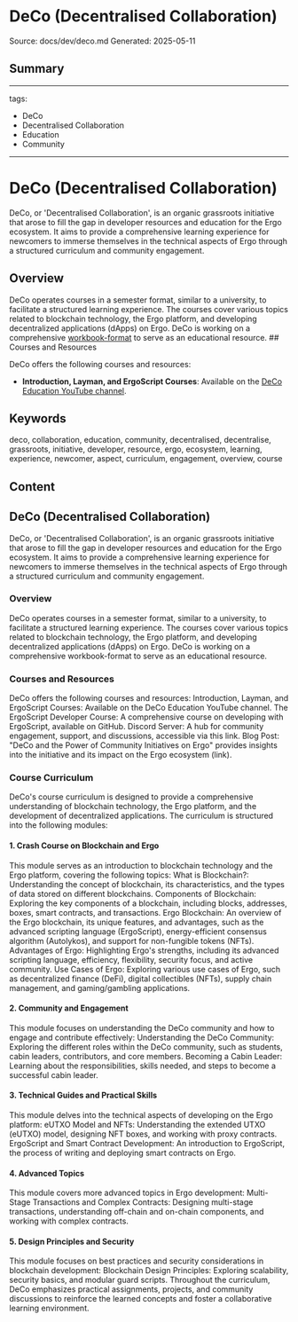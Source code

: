 # DeCo (Decentralised Collaboration)
Source: docs/dev/deco.md
Generated: 2025-05-11

## Summary
---
tags:
  - DeCo
  - Decentralised Collaboration
  - Education
  - Community
---

# **DeCo (Decentralised Collaboration)**

DeCo, or 'Decentralised Collaboration', is an organic grassroots initiative that arose to fill the gap in developer resources and education for the Ergo ecosystem. It aims to provide a comprehensive learning experience for newcomers to immerse themselves in the technical aspects of Ergo through a structured curriculum and community engagement.

## Overview

DeCo operates courses in a semester format, similar to a university, to facilitate a structured learning experience. The courses cover various topics related to blockchain technology, the Ergo platform, and developing decentralized applications (dApps) on Ergo. DeCo is working on a comprehensive [workbook-format](https://deco-education.github.io/deco-docs/docs/intro) to serve as an educational resource. ## Courses and Resources

DeCo offers the following courses and resources:

- **Introduction, Layman, and ErgoScript Courses**: Available on the [DeCo Education YouTube channel](https://www.youtube.com/channel/UCyOIxD7YSHN5QwLIulOWrew/playlists).

## Keywords
deco, collaboration, education, community, decentralised, decentralise, grassroots, initiative, developer, resource, ergo, ecosystem, learning, experience, newcomer, aspect, curriculum, engagement, overview, course

## Content
## DeCo (Decentralised Collaboration)
DeCo, or 'Decentralised Collaboration', is an organic grassroots initiative that arose to fill the gap in developer resources and education for the Ergo ecosystem. It aims to provide a comprehensive learning experience for newcomers to immerse themselves in the technical aspects of Ergo through a structured curriculum and community engagement.

### Overview
DeCo operates courses in a semester format, similar to a university, to facilitate a structured learning experience. The courses cover various topics related to blockchain technology, the Ergo platform, and developing decentralized applications (dApps) on Ergo. DeCo is working on a comprehensive workbook-format to serve as an educational resource.

### Courses and Resources
DeCo offers the following courses and resources:
Introduction, Layman, and ErgoScript Courses: Available on the DeCo Education YouTube channel.
The ErgoScript Developer Course: A comprehensive course on developing with ErgoScript, available on GitHub.
Discord Server: A hub for community engagement, support, and discussions, accessible via this link.
Blog Post: "DeCo and the Power of Community Initiatives on Ergo" provides insights into the initiative and its impact on the Ergo ecosystem (link).

### Course Curriculum
DeCo's course curriculum is designed to provide a comprehensive understanding of blockchain technology, the Ergo platform, and the development of decentralized applications. The curriculum is structured into the following modules:

#### 1. Crash Course on Blockchain and Ergo
This module serves as an introduction to blockchain technology and the Ergo platform, covering the following topics:
What is Blockchain?: Understanding the concept of blockchain, its characteristics, and the types of data stored on different blockchains.
Components of Blockchain: Exploring the key components of a blockchain, including blocks, addresses, boxes, smart contracts, and transactions.
Ergo Blockchain: An overview of the Ergo blockchain, its unique features, and advantages, such as the advanced scripting language (ErgoScript), energy-efficient consensus algorithm (Autolykos), and support for non-fungible tokens (NFTs).
Advantages of Ergo: Highlighting Ergo's strengths, including its advanced scripting language, efficiency, flexibility, security focus, and active community.
Use Cases of Ergo: Exploring various use cases of Ergo, such as decentralized finance (DeFi), digital collectibles (NFTs), supply chain management, and gaming/gambling applications.

#### 2. Community and Engagement
This module focuses on understanding the DeCo community and how to engage and contribute effectively:
Understanding the DeCo Community: Exploring the different roles within the DeCo community, such as students, cabin leaders, contributors, and core members.
Becoming a Cabin Leader: Learning about the responsibilities, skills needed, and steps to become a successful cabin leader.

#### 3. Technical Guides and Practical Skills
This module delves into the technical aspects of developing on the Ergo platform:
eUTXO Model and NFTs: Understanding the extended UTXO (eUTXO) model, designing NFT boxes, and working with proxy contracts.
ErgoScript and Smart Contract Development: An introduction to ErgoScript, the process of writing and deploying smart contracts on Ergo.

#### 4. Advanced Topics
This module covers more advanced topics in Ergo development:
Multi-Stage Transactions and Complex Contracts: Designing multi-stage transactions, understanding off-chain and on-chain components, and working with complex contracts.

#### 5. Design Principles and Security
This module focuses on best practices and security considerations in blockchain development:
Blockchain Design Principles: Exploring scalability, security basics, and modular guard scripts.
Throughout the curriculum, DeCo emphasizes practical assignments, projects, and community discussions to reinforce the learned concepts and foster a collaborative learning environment.
